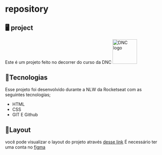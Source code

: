 # repository
## 🖥️ project
Este é um projeto feito no decorrer do curso da DNC <img src="https://theme.zdassets.com/theme_assets/10581808/55574aacd1b8552926cee18e21442964c7a8d53f.png" alt="DNC logo" width="80px">


## 🚀Tecnologias
Esse projeto foi desenvolvido durante a NLW da Rocketseat com as seguintes tecnologias;

- HTML
- CSS
- GIT E Github

## 📔Layout 
você pode visualizar o layout do projeto através
[desse link](https://www.figma.com/file/vJXE4iN8YAZrnIKMnixKr1/C%C3%A1psula-do-tempo-%E2%80%A2-Trilha-Explorer-(Community)-(Copy)?type=design&node-id=306%3A84&t=NiCNSraiPFqZVFLC-1)
É necessário ter uma conta no [figma](https://www.figma.com)
